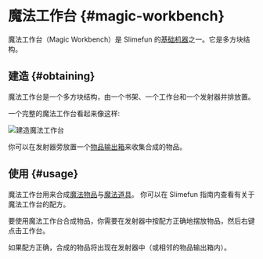 # 魔法工作台 {#magic-workbench}

魔法工作台（Magic Workbench）是 Slimefun 的[基础机器](/Basic-Machines)之一。它是多方块结构。

## 建造 {#obtaining}

魔法工作台是一个多方块结构，由一个书架、一个工作台和一个发射器并排放置。

一个完整的魔法工作台看起来像这样:

![建造魔法工作台](https://cdn.jsdelivr.net/gh/Slimefun/Wiki@master/images/multiblock-magic-workbench.png ':size=50%')

你可以在发射器旁放置一个[物品输出箱](/Output-Chest)来收集合成的物品。

## 使用 {#usage}

魔法工作台用来合成[魔法物品](/Magical-Items)与[魔法道具](/Magical-Gadgets)。
你可以在 Slimefun 指南内查看有关于魔法工作台的配方。

要使用魔法工作台合成物品，你需要在发射器中按配方正确地摆放物品，然后右键点击工作台。

如果配方正确，合成的物品将出现在发射器中（或相邻的物品输出箱内）。
